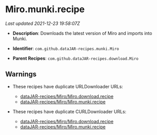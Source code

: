 # Miro.munki.recipe

_Last updated 2021-12-23 19:58:07Z_

- **Description**: Downloads the latest version of Miro and imports into Munki.

- **Identifier**: `com.github.dataJAR-recipes.munki.Miro`

- **Parent Recipes**: `com.github.dataJAR-recipes.download.Miro`

## Warnings

- These recipes have duplicate URLDownloader URLs:
    - [dataJAR-recipes/Miro/Miro.download.recipe](/autopkg-dupe-tracker/dataJAR-recipes/Miro/Miro.download.recipe)
    - [dataJAR-recipes/Miro/Miro.munki.recipe](/autopkg-dupe-tracker/dataJAR-recipes/Miro/Miro.munki.recipe)

- These recipes have duplicate CURLDownloader URLs:
    - [dataJAR-recipes/Miro/Miro.download.recipe](/autopkg-dupe-tracker/dataJAR-recipes/Miro/Miro.download.recipe)
    - [dataJAR-recipes/Miro/Miro.munki.recipe](/autopkg-dupe-tracker/dataJAR-recipes/Miro/Miro.munki.recipe)
